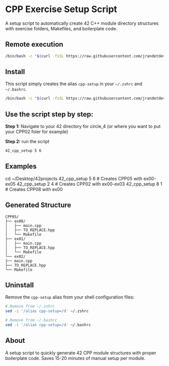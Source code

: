 # CPP Exercise Setup Script

A setup script to automatically create 42 C++ module directory structures with exercise folders, Makefiles, and boilerplate code.

## Remote execution
```sh
/bin/bash -c "$(curl -fsSL https://raw.githubusercontent.com/jrandetdev/42_cpp_setup/main/42_cpp_setup.sh)" 5 6
```

## Install

This script simply creates the alias `cpp-setup` in your `~/.zshrc` and `~/.bashrc`.
```sh
/bin/bash -c "$(curl -fsSL https://raw.githubusercontent.com/jrandetdev/42_cpp_setup/main/install.sh)"
```

## Use the script step by step:

**Step 1:**
Navigate to your 42 directory for circle_4 (or where you want to put your CPP02 foler for example)

**Step 2:**
run the script
```sh
42_cpp_setup 5 6
```

## Examples
cd ~/Desktop/42projects
42_cpp_setup 5 6    # Creates CPP05 with ex00-ex05
42_cpp_setup 2 4    # Creates CPP02 with ex00-ex03
42_cpp_setup 8 1    # Creates CPP08 with ex00

## Generated Structure
```
CPP05/
├── ex00/
│   ├── main.cpp
│   ├── TO_REPLACE.hpp
│   └── Makefile
├── ex01/
│   ├── main.cpp
│   ├── TO_REPLACE.hpp
│   └── Makefile
└── ex02/
├── main.cpp
├── TO_REPLACE.hpp
└── Makefile
```

## Uninstall
Remove the `cpp-setup` alias from your shell configuration files:
```sh
# Remove from ~/.zshrc
sed -i '/alias cpp-setup=/d' ~/.zshrc

# Remove from ~/.bashrc  
sed -i '/alias cpp-setup=/d' ~/.bashrc
```

## About

A setup script to quickly generate 42 CPP module structures with proper boilerplate code. Saves 15-20 minutes of manual setup per module.
